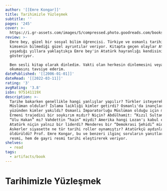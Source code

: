 ```yaml
---
author: '[[Emre Kongar]]'
title: Tarihimizle Yüzleşmek
subtitle: ''
pages: '245'
cover: >-
  https://i.gr-assets.com/images/S/compressed.photo.goodreads.com/books/1242075529l/6463597.jpg
review: >-
  Emre bey, güzel bir sosyal bilim öğrencisi. Türkiye ve osmanlı tarihinden çoğu
  kimsenin bilmediği güzel ayrıntılar veriyor. Kitapta geçen olaylar Atatürk'ün
  yaşadığı yıllara yaklaştıkça Emre bey'in Atatürk hayranlığı kendisini
  gösteriyor.  

  Ben sesli kitap olarak dinledim. Vakti olan herkesin dinlemesini veya
  okumasını tavsiye ederim.
datePublished: '[[2006-01-01]]'
dateRead: '[[2022-03-11]]'
rating: '3'
avgRating: '3.8'
isbn: 975141119X
description: >-
  Tarihe bakarken genellikle hangi yanlışlar yapılır? Türkler isteyerek mi
  Müslüman oldular? İslama laikliği kimler getirdi? Osmanlı'da inançları
  yüzünden kimler yakıldı? Osmanlı İmparatorluğu Müslüman olduğu için mi çöktü?
  Ermeni trajedisi bir soykırım mıdır? Niçin? Abdülhamit: “Kızıl Sultan” mı,
  “Ulu Hakan” mı? Vahdettin “hain” miydi? Amerika hangi Lozan'ı kabul etmedi?
  Atatürk niçin yalnız bir liderdi? Menderes bir “Demokrasi Şehidi” midir?
  Askerler siyasette ne tür tarihi roller oynamıştır? Atatürkçü aydınlar niçin
  öldürüldü? Prof. Emre Kongar, bu ve benzeri ilginç soruların yanıtlarını, hem
  resmi, hem de gayri resmi tarihi eleştirerek veriyor.
shelves:
  - read
tags:
  - artifacts/book
---
```

#  Tarihimizle Yüzleşmek
